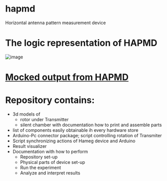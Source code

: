 # hapmd
Horizontal antenna pattern measurement device

# The logic representation of HAPMD 
![image](https://user-images.githubusercontent.com/57156673/188265077-9666d72b-4701-4fcd-a90a-da028fa22bf0.png)

# [Mocked output from HAPMD](doc/2022_11_07_10_24_30_apm_plot.pdf)

# Repository contains:
  - 3d models of 
    - rotor under Transmitter
    - silent chamber
    with documentation how to print and assemble parts
  - list of components easily obtainable ih every hardware store 
  - Arduino-Pc connector package; script controlling rotation of Transmiter
  - Script synchronizing actions of Hameg device and Arduino
  - Result visualizer
  - Documentation with how to perform
    - Repository set-up
    - Physical parts of device set-up
    - Run the experiment
    - Analyze and interpret results

